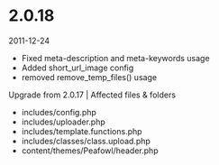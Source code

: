 # 2.0.18

2011-12-24

- Fixed meta-description and meta-keywords usage
- Added short_url_image config
- removed remove_temp_files() usage

Upgrade from 2.0.17 | Affected files & folders

- includes/config.php
- includes/uploader.php
- includes/template.functions.php
- includes/classes/class.upload.php
- content/themes/Peafowl/header.php
